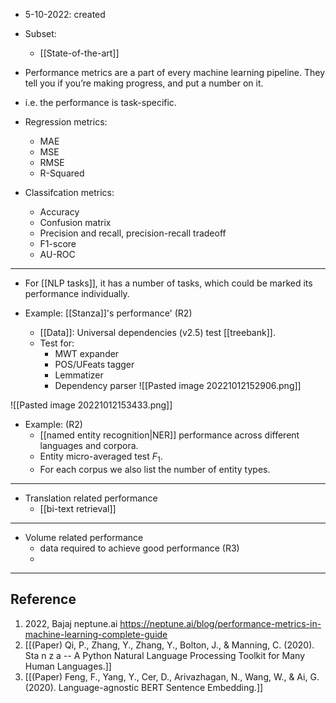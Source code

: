 - 5-10-2022: created

- Subset:
	- [[State-of-the-art]]

- Performance metrics are a part of every machine learning pipeline. They tell you if you’re making progress, and put a number on it. 
- i.e. the performance is task-specific. 

- Regression metrics:
	- MAE
	- MSE
	- RMSE
	- R-Squared

- Classifcation metrics:
	- Accuracy
	- Confusion matrix
	- Precision and recall, precision-recall tradeoff 
	- F1-score
	- AU-ROC

---
- For [[NLP tasks]], it has a number of tasks, which could be marked its performance individually.


- Example: [[Stanza]]'s performance' (R2)
	- [[Data]]: Universal dependencies (v2.5) test [[treebank]]. 
	- Test for:
		- MWT expander
		- POS/UFeats tagger
		- Lemmatizer
		- Dependency parser
![[Pasted image 20221012152906.png]]


![[Pasted image 20221012153433.png]]
- Example: (R2)
	- [[named entity recognition|NER]] performance across different languages and corpora.  
	- Entity micro-averaged test $F_1$.
	- For each corpus we also list the number of entity types. 

---
- Translation related performance
	- [[bi-text retrieval]]


---
- Volume related performance
	- data required to achieve good performance (R3)
	- 



---
## Reference

1.  2022, Bajaj neptune.ai https://neptune.ai/blog/performance-metrics-in-machine-learning-complete-guide
2. [[(Paper) Qi, P., Zhang, Y., Zhang, Y., Bolton, J., & Manning, C. (2020). Sta n z a -- A Python Natural Language Processing Toolkit for Many Human Languages.]]
3. [[(Paper) Feng, F., Yang, Y., Cer, D., Arivazhagan, N., Wang, W., & Ai, G. (2020). Language-agnostic BERT Sentence Embedding.]]